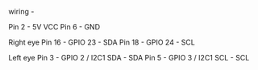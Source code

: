 wiring -

Pin 2 - 5V VCC
Pin 6 - GND

Right eye
Pin 16 - GPIO 23 - SDA
Pin 18 - GPIO 24 - SCL

Left eye
Pin 3 - GPIO 2 / I2C1 SDA - SDA
Pin 5 - GPIO 3 / I2C1 SCL - SCL
